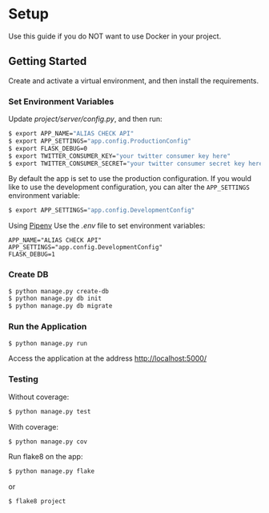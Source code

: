 # Setup

Use this guide if you do NOT want to use Docker in your project.

## Getting Started

Create and activate a virtual environment, and then install the requirements.



### Set Environment Variables

Update *project/server/config.py*, and then run:

```sh
$ export APP_NAME="ALIAS CHECK API"
$ export APP_SETTINGS="app.config.ProductionConfig"
$ export FLASK_DEBUG=0
$ export TWITTER_CONSUMER_KEY="your twitter consumer key here"
$ export TWITTER_CONSUMER_SECRET="your twitter consumer secret key here"
```
By default the app is set to use the production configuration. If you would like to use the development configuration, you can alter the `APP_SETTINGS` environment variable:

```sh
$ export APP_SETTINGS="app.config.DevelopmentConfig"
```

Using [Pipenv](https://docs.pipenv.org/) Use the *.env* file to set environment variables:

```
APP_NAME="ALIAS CHECK API"
APP_SETTINGS="app.config.DevelopmentConfig"
FLASK_DEBUG=1
```

### Create DB

```sh
$ python manage.py create-db
$ python manage.py db init
$ python manage.py db migrate
```

### Run the Application


```sh
$ python manage.py run
```

Access the application at the address [http://localhost:5000/](http://localhost:5000/)

### Testing

Without coverage:

```sh
$ python manage.py test
```

With coverage:

```sh
$ python manage.py cov
```

Run flake8 on the app:

```sh
$ python manage.py flake
```

or

```sh
$ flake8 project
```
